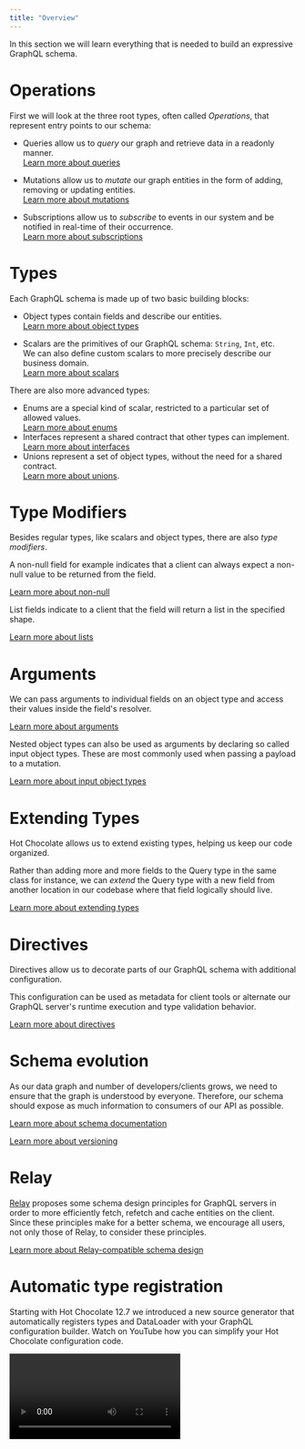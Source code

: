 ```yaml
---
title: "Overview"
---
```


In this section we will learn everything that is needed to build an expressive GraphQL schema.

# Operations

First we will look at the three root types, often called _Operations_, that represent entry points to our schema:

- Queries allow us to _query_ our graph and retrieve data in a readonly manner.<br />[Learn more about queries](/docs/hotchocolate/v13/defining-a-schema/queries)

- Mutations allow us to _mutate_ our graph entities in the form of adding, removing or updating entities.<br />[Learn more about mutations](/docs/hotchocolate/v13/defining-a-schema/mutations)

- Subscriptions allow us to _subscribe_ to events in our system and be notified in real-time of their occurrence.<br />[Learn more about subscriptions](/docs/hotchocolate/v13/defining-a-schema/subscriptions)

# Types

Each GraphQL schema is made up of two basic building blocks:

- Object types contain fields and describe our entities.<br />[Learn more about object types](/docs/hotchocolate/v13/defining-a-schema/object-types)

- Scalars are the primitives of our GraphQL schema: `String`, `Int`, etc.<br />We can also define custom scalars to more precisely describe our business domain.<br />[Learn more about scalars](/docs/hotchocolate/v13/defining-a-schema/scalars)

There are also more advanced types:

- Enums are a special kind of scalar, restricted to a particular set of allowed values.<br />[Learn more about enums](/docs/hotchocolate/v13/defining-a-schema/enums)
- Interfaces represent a shared contract that other types can implement.<br />[Learn more about interfaces](/docs/hotchocolate/v13/defining-a-schema/interfaces)
- Unions represent a set of object types, without the need for a shared contract.<br />[Learn more about unions](/docs/hotchocolate/v13/defining-a-schema/unions).

# Type Modifiers

Besides regular types, like scalars and object types, there are also _type modifiers_.

A non-null field for example indicates that a client can always expect a non-null value to be returned from the field.

[Learn more about non-null](/docs/hotchocolate/v13/defining-a-schema/non-null)

List fields indicate to a client that the field will return a list in the specified shape.

[Learn more about lists](/docs/hotchocolate/v13/defining-a-schema/lists)

# Arguments

We can pass arguments to individual fields on an object type and access their values inside the field's resolver.

[Learn more about arguments](/docs/hotchocolate/v13/defining-a-schema/arguments)

Nested object types can also be used as arguments by declaring so called input object types. These are most commonly used when passing a payload to a mutation.

[Learn more about input object types](/docs/hotchocolate/v13/defining-a-schema/input-object-types)

# Extending Types

Hot Chocolate allows us to extend existing types, helping us keep our code organized.

Rather than adding more and more fields to the Query type in the same class for instance, we can _extend_ the Query type with a new field from another location in our codebase where that field logically should live.

[Learn more about extending types](/docs/hotchocolate/v13/defining-a-schema/extending-types)

# Directives

Directives allow us to decorate parts of our GraphQL schema with additional configuration.

This configuration can be used as metadata for client tools or alternate our GraphQL server's runtime execution and type validation behavior.

[Learn more about directives](/docs/hotchocolate/v13/defining-a-schema/directives)

# Schema evolution

As our data graph and number of developers/clients grows, we need to ensure that the graph is understood by everyone. Therefore, our schema should expose as much information to consumers of our API as possible.

[Learn more about schema documentation](/docs/hotchocolate/v13/defining-a-schema/documentation)

[Learn more about versioning](/docs/hotchocolate/v13/defining-a-schema/versioning)

# Relay

[Relay](https://relay.dev) proposes some schema design principles for GraphQL servers in order to more efficiently fetch, refetch and cache entities on the client. Since these principles make for a better schema, we encourage all users, not only those of Relay, to consider these principles.

[Learn more about Relay-compatible schema design](/docs/hotchocolate/v13/defining-a-schema/relay)

# Automatic type registration

Starting with Hot Chocolate 12.7 we introduced a new source generator that automatically registers types and DataLoader with your GraphQL configuration builder. Watch on YouTube how you can simplify your Hot Chocolate configuration code.

<Video videoId="QPelWd9L9ck" />
